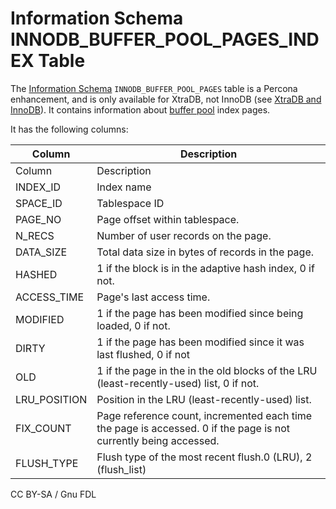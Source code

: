 # Information Schema INNODB\_BUFFER\_POOL\_PAGES\_INDEX Table

The [Information Schema](../../) `INNODB_BUFFER_POOL_PAGES` table is a Percona enhancement, and is only available for XtraDB, not InnoDB (see [XtraDB and InnoDB](../../../../../../../server-usage/storage-engines/innodb/)). It contains information about [buffer pool](../../../../../../../server-usage/storage-engines/innodb/innodb-buffer-pool.md) index pages.

It has the following columns:

| Column        | Description                                                                                                      |
| ------------- | ---------------------------------------------------------------------------------------------------------------- |
| Column        | Description                                                                                                      |
| INDEX\_ID     | Index name                                                                                                       |
| SPACE\_ID     | Tablespace ID                                                                                                    |
| PAGE\_NO      | Page offset within tablespace.                                                                                   |
| N\_RECS       | Number of user records on the page.                                                                              |
| DATA\_SIZE    | Total data size in bytes of records in the page.                                                                 |
| HASHED        | 1 if the block is in the adaptive hash index, 0 if not.                                                          |
| ACCESS\_TIME  | Page's last access time.                                                                                         |
| MODIFIED      | 1 if the page has been modified since being loaded, 0 if not.                                                    |
| DIRTY         | 1 if the page has been modified since it was last flushed, 0 if not                                              |
| OLD           | 1 if the page in the in the old blocks of the LRU (least-recently-used) list, 0 if not.                          |
| LRU\_POSITION | Position in the LRU (least-recently-used) list.                                                                  |
| FIX\_COUNT    | Page reference count, incremented each time the page is accessed. 0 if the page is not currently being accessed. |
| FLUSH\_TYPE   | Flush type of the most recent flush.0 (LRU), 2 (flush\_list)                                                     |

CC BY-SA / Gnu FDL
